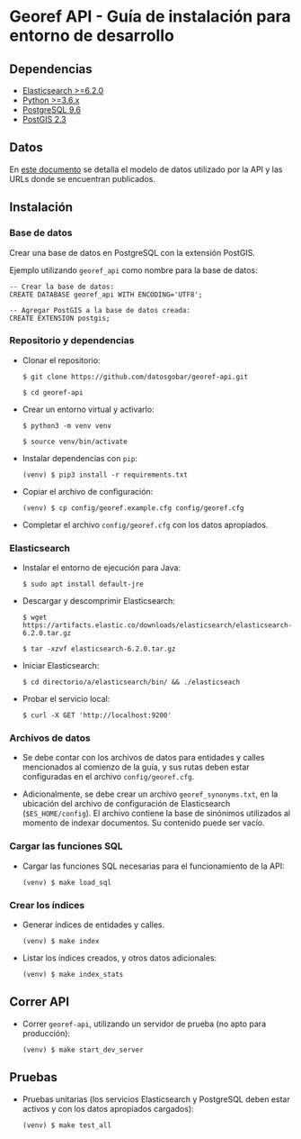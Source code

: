 # Georef API - Guía de instalación para entorno de desarrollo

## Dependencias

- [Elasticsearch >=6.2.0](https://www.elastic.co/guide/en/elasticsearch/reference/current/_installation.html)
- [Python >=3.6.x](https://www.python.org/downloads/)
- [PostgreSQL 9.6](https://www.postgresql.org/download/)
- [PostGIS 2.3](http://postgis.net/install/)

## Datos

En [este documento](georef-api-data.md) se detalla el modelo de datos utilizado por la API y las URLs donde se encuentran publicados.

## Instalación
### Base de datos

Crear una base de datos en PostgreSQL con la extensión PostGIS.

Ejemplo utilizando `georef_api` como nombre para la base de datos:

```plsql
-- Crear la base de datos:
CREATE DATABASE georef_api WITH ENCODING='UTF8';

-- Agregar PostGIS a la base de datos creada:
CREATE EXTENSION postgis;
```

### Repositorio y dependencias

- Clonar el repositorio:

    `$ git clone https://github.com/datosgobar/georef-api.git`

	`$ cd georef-api`
    
- Crear un entorno virtual y activarlo:

    `$ python3 -m venv venv`
    
    `$ source venv/bin/activate`
 
- Instalar dependencias con `pip`:
    
    `(venv) $ pip3 install -r requirements.txt`

- Copiar el archivo de configuración:

    `(venv) $ cp config/georef.example.cfg config/georef.cfg`
    
- Completar el archivo `config/georef.cfg` con los datos apropiados.

### Elasticsearch

- Instalar el entorno de ejecución para Java:

    `$ sudo apt install default-jre`
  
- Descargar y descomprimir Elasticsearch:

    `$ wget https://artifacts.elastic.co/downloads/elasticsearch/elasticsearch-6.2.0.tar.gz`

    `$ tar -xzvf elasticsearch-6.2.0.tar.gz`

- Iniciar Elasticsearch:

    `$ cd directorio/a/elasticsearch/bin/ && ./elasticseach`
  
- Probar el servicio local:

    `$ curl -X GET 'http://localhost:9200'`
    
### Archivos de datos

- Se debe contar con los archivos de datos para entidades y calles mencionados al comienzo de la guía, y sus rutas deben estar configuradas en el archivo `config/georef.cfg`.

- Adicionalmente, se debe crear un archivo `georef_synonyms.txt`, en la ubicación del archivo de configuración de Elasticsearch (`$ES_HOME/config`). El archivo contiene la base de sinónimos utilizados al momento de indexar documentos. Su contenido puede ser vacío.

### Cargar las funciones SQL

- Cargar las funciones SQL necesarias para el funcionamiento de la API:

	`(venv) $ make load_sql`

### Crear los índices
    
- Generar índices de entidades y calles.

    `(venv) $ make index`
        
- Listar los índices creados, y otros datos adicionales:

    `(venv) $ make index_stats`

## Correr API 

- Correr `georef-api`, utilizando un servidor de prueba (no apto para producción):
    
    `(venv) $ make start_dev_server`

## Pruebas

- Pruebas unitarias (los servicios Elasticsearch y PostgreSQL deben estar activos y con los datos apropiados cargados):

    `(venv) $ make test_all`

